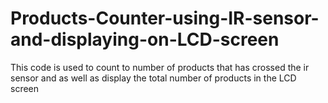 # Products-Counter-using-IR-sensor-and-displaying-on-LCD-screen

This code is used to count to number of products that has crossed the ir sensor and as well as display the total number of products in the LCD screen 
